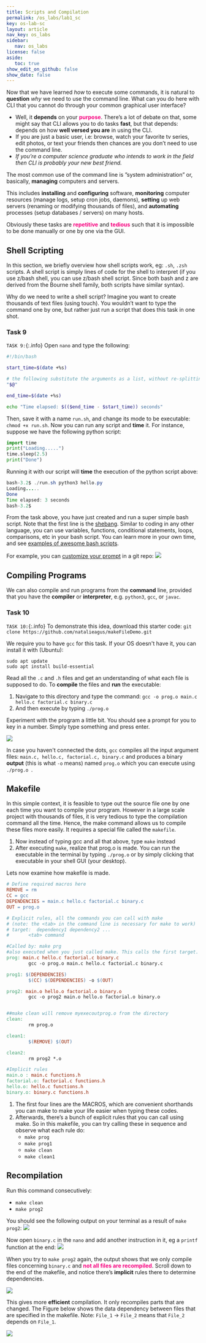 ```yaml
---
title: Scripts and Compilation
permalink: /os_labs/lab1_sc
key: os-lab-sc
layout: article
nav_key: os_labs
sidebar:
   nav: os_labs
license: false
aside:
   toc: true
show_edit_on_github: false
show_date: false
---
```


Now that we have learned *how* to execute some commands, it is natural to **question** *why* we need to use the command line. What can you do here with CLI that you cannot do through your common graphical user interface? 
* Well, it **depends** on your <span style="color:#f7007f;"><b>purpose</b></span>. There’s a lot of debate on that, some might say that CLI allows you to do tasks **fast**, but that depends: depends on how **well versed you are** in using the CLI. 
* If you are just a basic user, i.e: browse, watch your favorite tv series, edit photos, or text your friends then chances are you don’t need to use the command line. 
* *If you’re a computer science graduate who intends to work in the field then CLI is probably your new best friend.*


The most common use of the command line is ”system administration” or, basically, **managing** computers and servers. 

This includes **installing** and **configuring** software, **monitoring** computer resources (manage logs, setup cron jobs, daemons), **setting** up web servers (renaming or modifying thousands of files), and **automating** processes (setup databases / servers) on many hosts. 

Obviously these tasks are <span style="color:#f7007f;"><b>repetitive</b></span> and <span style="color:#f7007f;"><b>tedious</b></span> such that it is impossible to be done manually or one by one via the GUI.

## Shell Scripting

In this section, we briefly overview how shell scripts work, eg: `.sh`, `.zsh` scripts. A shell script is simply lines of code for the shell to interpret (if you use z/bash shell, you can use z/bash shell script. Since both bash and z are derived from the Bourne shell family, both scripts have similar syntax). 


Why do we need to write a shell script? Imagine you want to create thousands of text files (using touch). You wouldn’t want to type the command one by one, but rather just run a script that does this task in one shot.


### Task 9 
`TASK 9:`{:.info} Open `nano` and type the following:
```bash
#!/bin/bash

start_time=$(date +%s)

# the following substitute the arguments as a list, without re-splitting them on whitespace
"$@" 

end_time=$(date +%s)

echo "Time elapsed: $(($end_time - $start_time)) seconds"
```

Then, save it with a name `run.sh`, and change its mode to be executable: `chmod +x run.sh`. Now you can run any script and **time** it. For instance, suppose we have the following python script:
```python
import time
print("Loading.....")
time.sleep(2.5)
print("Done")
```
Running it with our script will **time** the execution of the python script above:

```java
bash-3.2$ ./run.sh python3 hello.py
Loading.....
Done
Time elapsed: 3 seconds
bash-3.2$ 
```

From the task above, you have just created and run a super simple bash script. Note that the first line is the [shebang](https://en.wikipedia.org/wiki/Shebang_(Unix)). Similar to coding in any other language, you can use variables, functions, conditional statements, loops, comparisons, etc in your bash script. You can learn more in your own time, and see [examples of awesome bash scripts](https://github.com/awesome-lists/awesome-bash). 

For example, you can [customize your prompt](https://github.com/arialdomartini/oh-my-git) in a git repo:
<img src="/50005/assets/images/lab1/20.png"  class="center_seventy"/>


## Compiling Programs
We can also compile and run programs from the **command** line, provided that you have the **compiler** or **interpreter**, e.g. `python3`, `gcc`, or `javac`. 

### Task 10 
`TASK 10:`{:.info} To demonstrate this idea, download this starter code: `git clone https://github.com/natalieagus/makeFileDemo.git`

We require you to have `gcc` for this task. If your OS doesn't have it, you can install it with (Ubuntu): 
```
sudo apt update
sudo apt install build-essential
```

Read all the `.c` and `.h` files and get an understanding of what each file is supposed to do. To **compile** the files and **run** the executable:
1. Navigate to this directory and type the command: `gcc -o prog.o main.c hello.c factorial.c binary.c `
2. And then execute by typing `./prog.o`


Experiment with the program a little bit. You should see a prompt for you to key in a number. Simply type something and press enter.

<img src="/50005/assets/images/lab1/21.png"  class="center_seventy"/>

In case you haven't connected the dots, `gcc` compiles all the input argument files: `main.c, hello.c, factorial.c, binary.c` and produces a binary **output** (this is what `-o` means) named `prog.o` which you can execute using `./prog.o `.

## Makefile 
In this simple context, it is feasible to type out the source file one by one each time you want to compile your program. However in a large scale project with thousands of files, it is very tedious to type the compilation command all the time. Hence, the make command allows us to compile these files more easily. It requires a special file called the `makefile`.

1. Now instead of typing gcc and all that above, type `make` instead
2. After executing `make`, realize that prog.o is made. You can run the executable in the terminal by typing `./prog.o` or by simply clicking that executable in your shell GUI (your desktop).

Lets now examine how makefile is made.

```makefile
# Define required macros here
REMOVE = rm
CC = gcc
DEPENDENCIES = main.c hello.c factorial.c binary.c
OUT = prog.o

# Explicit rules, all the commands you can call with make 
# (note: the <tab> in the command line is necessary for make to work) 
# target:  dependency1 dependency2 ...
#       <tab> command

#Called by: make prg 
#also executed when you just called make. This calls the first target. 
prog: main.c hello.c factorial.c binary.c
        gcc -o prog.o main.c hello.c factorial.c binary.c 

prog1: $(DEPENDENCIES)
        $(CC) $(DEPENDENCIES) -o $(OUT)

prog2: main.o hello.o factorial.o binary.o
        gcc -o prog2 main.o hello.o factorial.o binary.o


##make clean will remove myexecoutprog.o from the directory
clean:
        rm prog.o

clean1: 
        $(REMOVE) $(OUT)

clean2:
        rm prog2 *.o

#Implicit rules
main.o : main.c functions.h
factorial.o: factorial.c functions.h
hello.o: hello.c functions.h
binary.o: binary.c functions.h
```

1. The first four lines are the MACROS, which are convenient shorthands you can make to make your life easier when typing these codes.
2. Afterwards, there’s a bunch of explicit rules that you can call using make. So in this makefile, you can try calling these in sequence and observe what each rule do:
    * `make prog`
    * `make prog1`
    * `make clean`
    * `make clean1`


## Recompilation
Run this command consecutively: 
* `make clean` 
* `make prog2` 

You should see the following output on your terminal as a result of `make prog2`:
<img src="/50005/assets/images/lab1/22.png"  class="center_fifty"/>

Now open `binary.c` in the `nano` and add another instruction in it, eg a `printf` function at the end:
<img src="/50005/assets/images/lab1/23.png"  class="center_fifty"/>

When you try to `make prog2` again, the output shows that we only compile files concerning `binary.c` and <span style="color:#f7007f;"><b>not all files are recompiled</b></span>. Scroll down to the end of the makefile, and notice there’s **implicit** rules there to determine dependencies. 

<img src="/50005/assets/images/lab1/24.png"  class="center_fifty"/>

This gives more **efficient** compilation. It only recompiles parts that are changed. The Figure below shows the data dependency between files that are specified in the makefile. 
Note: `File_1` → `File_2` means that `File_2` depends on `File_1`. 

<img src="/50005/assets/images/lab1/25.png"  class="center_seventy"/>

